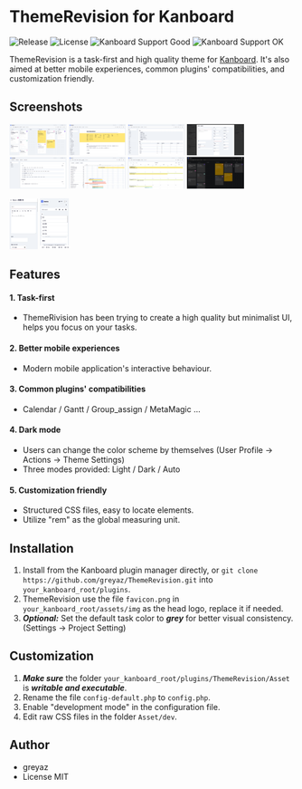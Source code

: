 # ThemeRevision for Kanboard
![Release](https://img.shields.io/github/v/release/greyaz/ThemeRevision?color=%2332ab3d&style=flat-square)
![License](https://img.shields.io/github/license/greyaz/ThemeRevision?color=%233860f4&style=flat-square)
![Kanboard Support Good](https://img.shields.io/static/v1?label=Kanboard&message=%E2%89%A51.2.22%20Good&color=green&style=flat-square)
![Kanboard Support OK](https://img.shields.io/static/v1?label=Kanboard&message=%E2%89%A51.2.8%20OK&color=%23f7c400&style=flat-square)

ThemeRevision is a task-first and high quality theme for [Kanboard](https://github.com/kanboard/kanboard). It's also aimed at better mobile experiences, common plugins' compatibilities, and customization friendly.

## Screenshots
<img src="Screenshots/1.png" width="20%"> <img src="Screenshots/2.png" width="20%"> <img src="Screenshots/4.png" width="20%"> <img src="Screenshots/3.png" width="20%"> <img src="Screenshots/6.png" width="20%"> <img src="Screenshots/8.png" width="20%"> <img src="Screenshots/9.png" width="20%"> <img src="Screenshots/7.png" width="20%">

<img src="Screenshots/10.png" width="10%"> <img src="Screenshots/11.png" width="10%">

## Features
#### 1. Task-first
* ThemeRivision has been trying to create a high quality but minimalist UI, helps you focus on your tasks.

#### 2. Better mobile experiences
* Modern mobile application's interactive behaviour.

#### 3. Common plugins' compatibilities
* Calendar / Gantt / Group_assign / MetaMagic ...

#### 4. Dark mode

* Users can change the color scheme by themselves (User Profile -> Actions -> Theme Settings)
* Three modes provided: Light / Dark / Auto

#### 5. Customization friendly

* Structured CSS files, easy to locate elements.  
* Utilize "rem" as the global measuring unit.

## Installation
1. Install from the Kanboard plugin manager directly, or `git clone https://github.com/greyaz/ThemeRevision.git` into `your_kanboard_root/plugins`.
2. ThemeRevision use the file `favicon.png` in `your_kanboard_root/assets/img` as the head logo, replace it if needed.
3. ***Optional:*** Set the default task color to ***grey*** for better visual consistency. (Settings -> Project Setting)

## Customization
1. ***Make sure*** the folder `your_kanboard_root/plugins/ThemeRevision/Asset` is ***writable and executable***.
2. Rename the file `config-default.php` to `config.php`.
3. Enable "development mode" in the configuration file.
4. Edit raw CSS files in the folder `Asset/dev`.

## Author
- greyaz
- License MIT
